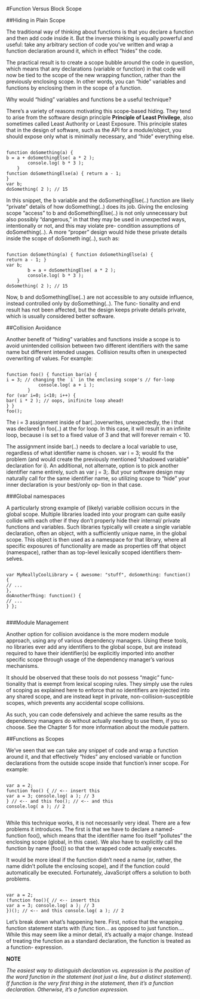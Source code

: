 #Function Versus Block Scope

##Hiding in Plain Scope

The traditional way of thinking about functions is that you declare a function and then add code inside it. But the inverse thinking is equally powerful and useful: take any arbitrary section of code you’ve written and wrap a function declaration around it, which in effect “hides” the code.

The practical result is to create a scope bubble around the code in question, which means that any declarations (variable or function) in that code will now be tied to the scope of the new wrapping function, rather than the previously enclosing scope. In other words, you can
“hide” variables and functions by enclosing them in the scope of a function.

Why would “hiding” variables and functions be a useful technique?

There’s a variety of reasons motivating this scope-based hiding. They tend to arise from the software design principle **Principle of Least Privilege**, also sometimes called Least Authority or Least Exposure. This principle states that in the design of software, such as the API for a module/object, you should expose only what is minimally necessary, and “hide” everything else.

```JS

function doSomething(a) {
b = a + doSomethingElse( a * 2 );
        console.log( b * 3 );
    }
function doSomethingElse(a) { return a - 1;
}
var b;
doSomething( 2 ); // 15

```

In this snippet, the b variable and the doSomethingElse(..) function are likely “private” details of how doSomething(..) does its job. Giving the enclosing scope “access” to b and doSomethingElse(..) is not only unnecessary but also possibly “dangerous,” in that they may be used in unexpected ways, intentionally or not, and this may violate pre- condition assumptions of doSomething(..). A more “proper” design would hide these private details inside the scope of doSometh ing(..), such as:

```JS

function doSomething(a) { function doSomethingElse(a) {
return a - 1; }
var b;
        b = a + doSomethingElse( a * 2 );
        console.log( b * 3 );
    }
doSomething( 2 ); // 15

```

Now, b and doSomethingElse(..) are not accessible to any outside influence, instead controlled only by doSomething(..). The func‐ tionality and end result has not been affected, but the design keeps private details private, which is usually considered better software.

##Collision Avoidance

Another benefit of “hiding” variables and functions inside a scope is to avoid unintended collision between two different identifiers with the same name but different intended usages. Collision results often in unexpected overwriting of values.
For example:

```JS

function foo() { function bar(a) {
i = 3; // changing the `i` in the enclosing scope's // for-loop
            console.log( a + i );
        }
for (var i=0; i<10; i++) {
bar( i * 2 ); // oops, inifinite loop ahead!
} }
foo();

```
The i = 3 assignment inside of bar(..)overwrites, unexpectedly, the i that was declared in foo(..) at the for loop. In this case, it will result in an infinite loop, because i is set to a fixed value of 3 and that will forever remain < 10.

The assignment inside bar(..) needs to declare a local variable to use, regardless of what identifier name is chosen. var i = 3; would fix the problem (and would create the previously mentioned “shadowed variable” declaration for i). An additional, not alternate, option is to pick another identifier name entirely, such as var j = 3;. But your software design may naturally call for the same identifier name, so utilizing scope to “hide” your inner declaration is your best/only op‐ tion in that case.

###Global namespaces

A particularly strong example of (likely) variable collision occurs in the global scope. Multiple libraries loaded into your program can quite easily collide with each other if they don’t properly hide their internal/ private functions and variables.
Such libraries typically will create a single variable declaration, often an object, with a sufficiently unique name, in the global scope. This object is then used as a namespace for that library, where all specific exposures of functionality are made as properties off that object (namespace), rather than as top-level lexically scoped identifiers them‐ selves.

```JS

var MyReallyCoolLibrary = { awesome: "stuff", doSomething: function() {
// ...
},
doAnotherThing: function() {
// ...
} };


```
###Module Management

Another option for collision avoidance is the more modern module approach, using any of various dependency managers. Using these tools, no libraries ever add any identifiers to the global scope, but are instead required to have their identifier(s) be explicitly imported into another specific scope through usage of the dependency manager’s various mechanisms.

It should be observed that these tools do not possess “magic” func‐ tionality that is exempt from lexical scoping rules. They simply use the rules of scoping as explained here to enforce that no identifiers are injected into any shared scope, and are instead kept in private, non-collision-susceptible scopes, which prevents any accidental scope collisions.

As such, you can code defensively and achieve the same results as the dependency managers do without actually needing to use them, if you so choose. See the Chapter 5 for more information about the module pattern.

##Functions as Scopes

We’ve seen that we can take any snippet of code and wrap a function around it, and that effectively “hides” any enclosed variable or function declarations from the outside scope inside that function’s inner scope.
For example:

```JS

var a = 2;
function foo() { // <-- insert this
var a = 3; console.log( a ); // 3
} // <-- and this foo(); // <-- and this
console.log( a ); // 2


```

While this technique works, it is not necessarily very ideal. There are a few problems it introduces. The first is that we have to declare a named-function foo(), which means that the identifier name foo itself “pollutes” the enclosing scope (global, in this case). We also have to explicitly call the function by name (foo()) so that the wrapped code actually executes.

It would be more ideal if the function didn’t need a name (or, rather, the name didn’t pollute the enclosing scope), and if the function could automatically be executed.
Fortunately, JavaScript offers a solution to both problems.

```JS

var a = 2;
(function foo(){ // <-- insert this
var a = 3; console.log( a ); // 3 
})(); // <-- and this console.log( a ); // 2

```
Let’s break down what’s happening here.
First, notice that the wrapping function statement starts with (func tion... as opposed to just function.... While this may seem like a minor detail, it’s actually a major change. Instead of treating the function as a standard declaration, the function is treated as a function- expression.

**NOTE**


*The easiest way to distinguish declaration vs. expression is the position of the word function in the statement (not just a line, but a distinct statement). If function is the very first thing in the statement, then it’s a function declaration. Otherwise, it’s a function expression.*







